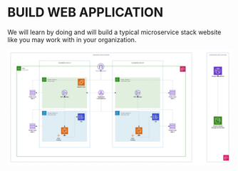 # BUILD WEB APPLICATION

We will learn by doing and will build a typical microservice stack website like you may work with in your organization.

![image info](architecture-diagram.png)